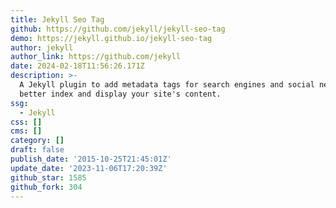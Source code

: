 ```yaml
---
title: Jekyll Seo Tag
github: https://github.com/jekyll/jekyll-seo-tag
demo: https://jekyll.github.io/jekyll-seo-tag
author: jekyll
author_link: https://github.com/jekyll
date: 2024-02-18T11:56:26.171Z
description: >-
  A Jekyll plugin to add metadata tags for search engines and social networks to
  better index and display your site's content.
ssg:
  - Jekyll
css: []
cms: []
category: []
draft: false
publish_date: '2015-10-25T21:45:01Z'
update_date: '2023-11-06T17:20:39Z'
github_star: 1585
github_fork: 304
---
```

